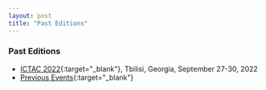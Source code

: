 ```yaml
---
layout: post
title: "Past Editions"
---
```

### Past Editions

- [ICTAC 2022](https://viam.science.tsu.ge/clas2022/ictac/index.html){:target="_blank"}, Tbilisi, Georgia, September 27-30, 2022
- [Previous Events](https://ictac.isp.uni-luebeck.de/previous-events){:target="_blank"}
